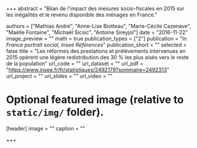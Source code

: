 +++
abstract = "Bilan de l'impact des mesures socio-fiscales en 2015 sur les inégalités et le revenu disponible des ménages en France."

authors = ["Mathias André", "Anne-Lise Biotteau", "Marie-Cécile Cazenave", "Maëlle Fontaine", "Michaël Sicsic", "Antoine Sireyjol"]
date = "2016-11-22"
image_preview = ""
math = true
publication_types = ["2"]
publication = "In *France portrait social, Insee Références*"
publication_short = ""
selected = false
title = "Les réformes des prestations et prélèvements intervenues en 2015 opèrent une légère redistribution des 30 % les plus aisés vers le reste de la population"
url_code = ""
url_dataset = ""
url_pdf = "https://www.insee.fr/fr/statistiques/2492179?sommaire=2492313"
url_project = ""
url_slides = ""
url_video = ""

# Optional featured image (relative to `static/img/` folder).
[header]
image = ""
caption = ""

+++
